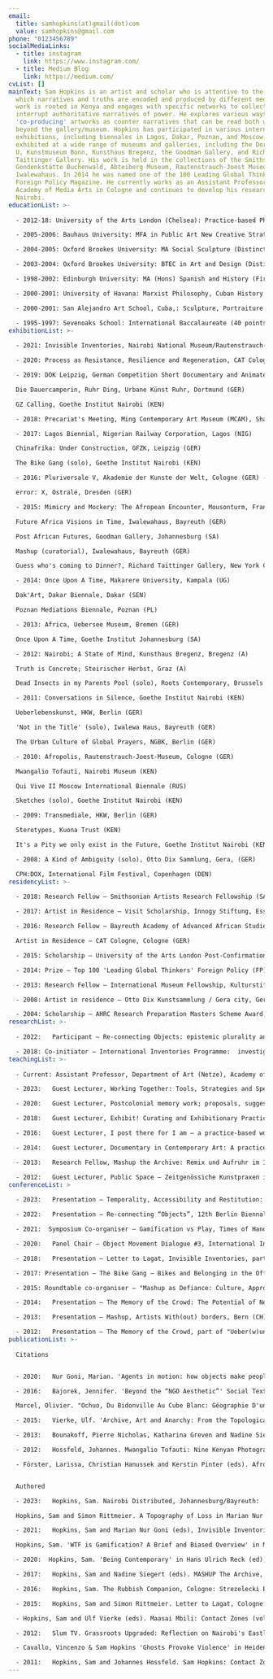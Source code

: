 ```yaml
---
email:
  title: samhopkins(at)gmail(dot)com
  value: samhopkins@gmail.com
phone: "0123456789"
socialMediaLinks:
  - title: instagram
    link: https://www.instagram.com/
  - title: Medium Blog
    link: https://medium.com/
cvList: []
mainText: Sam Hopkins is an artist and scholar who is attentive to the ways in
  which narratives and truths are encoded and produced by different media. His
  work is rooted in Kenya and engages with specific networks to collectively
  interrupt authoritative narratives of power. He explores various ways of
  'co-producing' artworks as counter narratives that can be read both within and
  beyond the gallery/museum. Hopkins has participated in various international
  exhibitions, including biennales in Lagos, Dakar, Poznan, and Moscow, and has
  exhibited at a wide range of museums and galleries, including the Dortmunder
  U, Kunstmuseum Bonn, Kunsthaus Bregenz, the Goodman Gallery, and Richard
  Taittinger Gallery. His work is held in the collections of the Smithsonian,
  Gendenkstätte Buchenwald, Abteiberg Museum, Rautenstrauch-Joest Museum and the
  Iwalewahaus. In 2014 he was named one of the 100 Leading Global Thinkers by
  Foreign Policy Magazine. He currently works as an Assistant Professor at the
  Academy of Media Arts in Cologne and continues to develop his research in
  Nairobi.
educationList: >-
  
  - 2012-18: University of the Arts London (Chelsea): Practice-based PhD Distributed: Co-producing Narratives of Belonging in Nairobi

  - 2005-2006: Bauhaus University: MFA in Public Art New Creative Strategies (Elective)

  - 2004-2005: Oxford Brookes University: MA Social Sculpture (Distinction)

  - 2003-2004: Oxford Brookes University: BTEC in Art and Design (Distinction)

  - 1998-2002: Edinburgh University: MA (Hons) Spanish and History (First Class)

  - 2000-2001: University of Havana: Marxist Philosophy, Cuban History (Elective)

  - 2000-2001: San Alejandro Art School, Cuba,: Sculpture, Portraiture (Elective)

  - 1995-1997: Sevenoaks School: International Baccalaureate (40 points)
exhibitionList: >-
  
  - 2021: Invisible Inventories, Nairobi National Museum/Rautenstrauch-Joest Museum, Weltkulturen Museum, Nairobi/Cologne/Frankfurt (KEN, GER)

  - 2020: Process as Resistance, Resilience and Regeneration, CAT Cologne, Cologne (GER)

  - 2019: DOK Leipzig, German Competition Short Documentary and Animated Film (GER)

  Die Dauercamperin, Ruhr Ding, Urbane Künst Ruhr, Dortmund (GER)

  GZ Calling, Goethe Institut Nairobi (KEN)

  - 2018: Precariat's Meeting, Ming Contemporary Art Museum (MCAM), Shanghai (CHN)

  - 2017: Lagos Biennial, Nigerian Railway Corporation, Lagos (NIG)

  Chinafrika: Under Construction, GFZK, Leipzig (GER)

  The Bike Gang (solo), Goethe Institut Nairobi (KEN)

  - 2016: Pluriversale V, Akademie der Kunste der Welt, Cologne (GER) -

  error: X, Ostrale, Dresden (GER)

  - 2015: Mimicry and Mockery: The Afropean Encounter, Mousonturm, Frankfurt (GER)

  Future Africa Visions in Time, Iwalewahaus, Bayreuth (GER)

  Post African Futures, Goodman Gallery, Johannesburg (SA)

  Mashup (curatorial), Iwalewahaus, Bayreuth (GER)

  Guess who's coming to Dinner?, Richard Taittinger Gallery, New York City (US)

  - 2014: Once Upon A Time, Makarere University, Kampala (UG)

  Dak'Art, Dakar Biennale, Dakar (SEN)

  Poznan Mediations Biennale, Poznan (PL)

  - 2013: Africa, Uebersee Museum, Bremen (GER) 

  Once Upon A Time, Goethe Institut Johannesburg (SA)

  - 2012: Nairobi; A State of Mind, Kunsthaus Bregenz, Bregenz (A)

  Truth is Concrete; Steirischer Herbst, Graz (A)

  Dead Insects in my Parents Pool (solo), Roots Contemporary, Brussels (BEL)

  - 2011: Conversations in Silence, Goethe Institut Nairobi (KEN) 

  Ueberlebenskunst, HKW, Berlin (GER)

  'Not in the Title' (solo), Iwalewa Haus, Bayreuth (GER)

  The Urban Culture of Global Prayers, NGBK, Berlin (GER)

  - 2010: Afropolis, Rautenstrauch-Joest-Museum, Cologne (GER)

  Mwangalio Tofauti, Nairobi Museum (KEN)

  Qui Vive II Moscow International Biennale (RUS)

  Sketches (solo), Goethe Institut Nairobi (KEN)

  - 2009: Transmediale, HKW, Berlin (GER)

  Sterotypes, Kuona Trust (KEN)

  It's a Pity we only exist in the Future, Goethe Institut Nairobi (KEN)

  - 2008: A Kind of Ambiguity (solo), Otto Dix Sammlung, Gera, (GER)

  CPH:DOX, International Film Festival, Copenhagen (DEN)
residencyList: >-
  
  - 2018: Research Fellow — Smithsonian Artists Research Fellowship (SARF), Washington DC (US)

  - 2017: Artist in Residence — Visit Scholarship, Innogy Stiftung, Essen (GER)

  - 2016: Research Fellow — Bayreuth Academy of Advanced African Studies (GER)

  Artist in Residence — CAT Cologne, Cologne (GER)

  - 2015: Scholarship — University of the Arts London Post-Confirmation Studentship (UK) Artist in Residence — Mönchengladbach Studio Scholarship, Mönchengladbach (GER)

  - 2014: Prize — Top 100 'Leading Global Thinkers' Foreign Policy (FP) Magazine, Washington DC (US)

  - 2013: Research Fellow — International Museum Fellowship, Kulturstiftung des Bundes (GER)

  - 2008: Artist in residence — Otto Dix Kunstsammlung / Gera city, Gera (GER)

  - 2004: Scholarship — AHRC Research Preparation Masters Scheme Award, Oxford (UK)
researchList: >-
  
  - 2022:	Participant — Re-connecting Objects: epistemic plurality and transformative practices in and beyond museums, VW Stiftung Research Project, 2 years (GER, SEN)

  - 2018: Co-initiator — International Inventories Programme:  investigating a corpus of Kenyan objects held in cultural institutions across the globe, Goethe Excellenz Initiativ, Kulturstiftung des Bundes Project (four years) (GER, KEN)
teachingList: >-
  
  - Current: Assistant Professor, Department of Art (Netze), Academy of Media Arts Cologne (GER)

  - 2023:	Guest Lecturer, Working Together: Tools, Strategies and Speculations, Methods Lab (Dr. Johanna Steindorf), Köln International School of Design (GER)

  - 2020:	Guest Lecturer, Postcolonial memory work; proposals, suggestions, experiments, MA seminar (Prof. Dr. Henrietta Günkel), Rühr-Universität Bochum (GER) 

  - 2018:	Guest Lecturer, Exhibit! Curating and Exhibitionary Practice Contextualised, MA seminar (Dr. Nadine Siegert) University of Bayreuth GER)

  - 2016:	Guest Lecturer, I post there for I am — a practice-based workshop, Intermedia BA (Prof. Dr. Karina Nimmerfall), Faculty of Human Science, University of Cologne (GER)

  - 2014:	Guest Lecturer, Documentary in Contemporary Art: A practice-based workshop, Visual Anthropology MA (Dr. Steffen Köhn) Freie Universität, Berlin (GER)

  - 2013:	Research Fellow, Mashup the Archive: Remix und Aufruhr im Iwalewahaus, BA seminar 	(Dr. Nadine Siegert), Iwalewahaus, Universität Bayreuth (GER)

  - 2012:	Guest Lecturer, Public Space — Zeitgenössiche Kunstpraxen im Öffentlichen Raum, BA seminar (Dr. Nadine Siegert), Iwalewahaus, Universität Bayreuth (GER)
conferenceList: >
  
  - 2023:	Presentation — Temporality, Accessibility and Restitution: Strategies to Reflect on Long-Term 	Collaborative Film Projects, part of "What is the role of reflection and reflexive methods in 	Artistic Research?" React and Reflect, Hochschule für Musik und Tanz, Köln (GER)

  - 2022:	Presentation — Re-connecting “Objects”, 12th Berlin Biennale, Kunstwerke, Berlin (GER) Presentation — Simba Mbili: Potential Histories of the Man-Eaters of Tsavo, Menagerie virtueller Tiere, Rühr Universität Bochum

  - 2021:  Symposium Co-organiser – Gamification vs Play, Times of Hands, The Academy of the Arts of the 	World, Cologne (GER)

  - 2020:	Panel Chair — Object Movement Dialogue #3, International Inventories Programme (IIP), Rautenstrauch-Joest Museum, Cologne (GER)

  - 2018:	Presentation — Letter to Lagat, Invisible Inventories, part of "Contemporary African artistic 	practice: political forms and issues", Musée d’Aquitaine and LAM, Bordeaux (FRA)

  - 2017: Presentation – The Bike Gang — Bikes and Belonging in the Off Road Base, part of "Mediating senses of belonging: Aesthetics, affects, ethnography", Congress for the Deutsche 	Gesellschaft für Völkerkunde (DGV), Berlin (GER)

  - 2015: Roundtable co-organiser – "Mashup as Defiance: Culture, Appropriation, Post-colonialism" 	and "Aura: The Object in Postcolonial Art collections", Mashup exhibition, Bayreuth (GER)

  - 2014:	Presentation — The Memory of the Crowd: The Potential of New Media Platforms to re-	imagine Narratives in Kenya, School of Oriental and African Studies, London (UK) Presentation — Channels through the institution — Undermining the colonial legacy of 	museums and expositions'', part of "Crawling Doubles. Colonial Collecting and Affect", 8th Berlin Biennale, Berlin (GER) 'Presentation — Mashup the Archive: Remix and Tumult at the Iwalewahaus, part of 	"Collecting Geographies – Global Programming and Museums of Modern Art", Stedelijk 	Museum Amsterdam (NL)

  - 2013:	Presentation – Mashup, Artists With(out) borders, Bern (CH) Presentation — Conceptualising Future, Bayreuth Academy of Advanced African Studies (GER) Presentation — Art as an Argument; with Brian O'Doherty and Eugen Gomringer, Bayreuth Kunsthalle, (GER)

  - 2012:	Presentation — The Memory of the Crowd, part of "Ueber(w)unden; Art in troubled times", 	Goethe Institut Johannesburg (SA)
publicationList: >-
  
  Citations


  - 2020:	Nur Goni, Marian. 'Agents in motion: how objects make people move. An interview with 	Sam Hopkins and Simon Rittmeier' Third Text Africa, no. 12, August 2020 

  - 2016:	Bajorek, Jennifer. 'Beyond the “NGO Aesthetic”' Social Text 127, Vol. 34, No. 2, June 2016

  Marcel, Olivier. "Ochuo, Du Bidonville Au Cube Blanc: Géographie D'une Rencontre Globale."Cahiers D'Études Africaines 56, no. 223 (2016)

  - 2015:	Vierke, Ulf. 'Archive, Art and Anarchy: From the Topological Archive to the Anarchic 	Archive', African Arts, vol. 48, no. 2 summer 2015

  - 2013:	Bounakoff, Pierre Nicholas, Katharina Greven and Nadine Siegert eds, Iwalewa: Four Views 	into Contemporary Africa, Iwalewahaus: Bayreuth

  - 2012:	Hossfeld, Johannes. Mwangalio Tofauti: Nine Kenyan Photographers, Nairobi, Native Intelligence

  - Förster, Larissa, Christian Hanussek and Kerstin Pinter (eds). Afropolis: City/Media/Art, 	Johannesburg: Jacana Media


  Authored

  - 2023:	Hopkins, Sam. Nairobi Distributed, Johannesburg/Bayreuth:  Iwalewa Books (upcoming)

  Hopkins, Sam and Simon Rittmeier. A Topography of Loss in Marian Nur Goni (eds) Trouble 	Dans Les Collections (#4, March 2023), 

  - 2021:	Hopkins, Sam and Marian Nur Goni (eds), Invisible Inventories — the zine,  Jo'burg/Bayreuth:  	Iwalewa Books

  Hopkins, Sam. 'WTF is Gamification? A Brief and Biased Overview' in Madhusree Dutta 	(ed) CC: (vol 2. 2021), Cologne: Academy of the Arts of the World

  - 2020:  Hopkins, Sam. 'Being Contemporary' in Hans Ulrich Reck (ed), Journal der KHM #12, 	Cologne: Kunsthochschule für Medien

  - 2017: 	Hopkins, Sam and Nadine Siegert (eds). MASHUP The Archive, Berlin: Revolver Books

  - 2016:	Hopkins, Sam. The Rubbish Companion, Cologne: Strezelecki Books

  - 2015:	Hopkins, Sam and Simon Rittmeier. Letter to Lagat, Cologne: Strzelecki Books

  - Hopkins, Sam and Ulf Vierke (eds). Maasai Mbili: Contact Zones (vol 13), Nairobi: Native 	Intelligence 

  - 2012:	Slum TV. Grassroots Upgraded: Reflection on Nairobi's Eastlands, Oostkamp: Stichting Kunstboak, 

  - Cavallo, Vincenzo & Sam Hopkins 'Ghosts Provoke Violence' in Heidenreich-Seleme, Lien 	and S O'Toole (eds), Über(W)unden: Art in Troubled Times, Johannesburg: Jacana Media

  - 2011:	Hopkins, Sam and Johannes Hossfeld. Sam Hopkins: Contact Zones (vol 2), Nairobi: Native 	Intelligence
---
```

